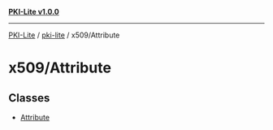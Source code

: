 [**PKI-Lite v1.0.0**](../../../README.md)

---

[PKI-Lite](../../../README.md) / [pki-lite](../../README.md) / x509/Attribute

# x509/Attribute

## Classes

- [Attribute](classes/Attribute.md)

